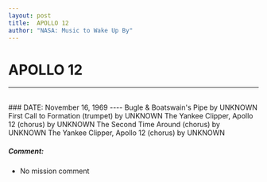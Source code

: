 ```yaml
---
layout: post
title:  APOLLO 12
author: "NASA: Music to Wake Up By"
---
```


# APOLLO 12
----
<br/>
### DATE: November 16, 1969
----
Bugle & Boatswain's Pipe by UNKNOWN
First Call to Formation (trumpet) by UNKNOWN
The Yankee Clipper, Apollo 12 (chorus) by UNKNOWN
The Second Time Around (chorus) by UNKNOWN
The Yankee Clipper, Apollo 12 (chorus) by UNKNOWN

##### Comment:
* No mission comment

